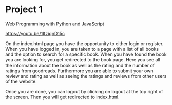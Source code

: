 # Project 1

Web Programming with Python and JavaScript

https://youtu.be/1ItziqnD15c

On the index.html page you have the opportunity to either login or register.
When you have logged in, you are taken to a page with a list of all books and
the option to search for a specific book. When you have found the book you are
looking for, you get redirected to the book page. Here you see all the
information about the book as well as the rating and the number of ratings from
goodreads. Furthermore you are able to submit your own review and rating as
well as seeing the ratings and reviews from other users of the website.

Once you are done, you can logout by clicking on logout at the top right of the
screen. Then you will get redirected to index.html.
